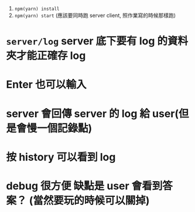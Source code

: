 1. `npm(yarn) install`
2. `npm(yarn) start`
   (應該要同時跑 server client, 照作業寫的時候那樣跑)

# `server/log` server 底下要有 log 的資料夾才能正確存 log

# Enter 也可以輸入

# server 會回傳 server 的 log 給 user(但是會慢一個記錄點)

# 按 history 可以看到 log

# debug 很方便 缺點是 user 會看到答案？ (當然要玩的時候可以關掉)
